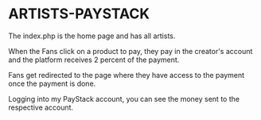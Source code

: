 # ARTISTS-PAYSTACK

The index.php is the home page and has all artists.

When the Fans click on a product to pay, they pay in the creator's account and the platform receives 2 percent of the payment.

Fans get redirected to the page where they have access to the payment once the payment is done.

Logging into my PayStack account, you can see the money sent to the respective account.
